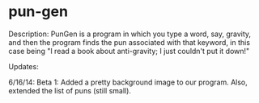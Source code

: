 pun-gen
=======

Description: 
  PunGen is a program in which you type a word, say, gravity, and then the program finds the pun associated with that keyword, in this case being "I read a book about anti-gravity; I just couldn't put it down!" 
  
  Updates:
  
  6/16/14: Beta 1: Added a pretty background image to our program.  Also, extended the list of puns (still small).
  
